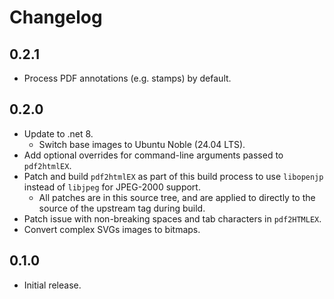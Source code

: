 # Changelog

## 0.2.1

* Process PDF annotations (e.g. stamps) by default.

## 0.2.0

* Update to .net 8.
  * Switch base images to Ubuntu Noble (24.04 LTS).
* Add optional overrides for command-line arguments passed to `pdf2htmlEX`.
* Patch and build `pdf2htmlEX` as part of this build process to use `libopenjp` instead of `libjpeg` for JPEG-2000 support.
  * All patches are in this source tree, and are applied to directly to the source of the upstream tag during build.
* Patch issue with non-breaking spaces and tab characters in `pdf2HTMLEX`.
* Convert complex SVGs images to bitmaps.

## 0.1.0

* Initial release.
